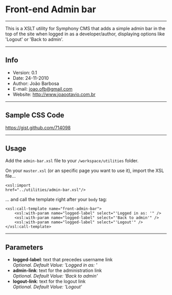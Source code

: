 # Front-end Admin bar

---------------------------------------

This is a XSLT utility for Symphony CMS that adds a simple admin bar in the top of the site when logged in as a developer/author, displaying options like 'Logout' or 'Back to admin'.

---------------------------------------

## Info
- Version:	0.1
- Date:		24-11-2010
- Author:	João Barbosa
- E-mail:	<joao.ofb@gmail.com>
- Website:	<http://www.joaootavio.com.br>

---------------------------------------

## Sample CSS Code

<https://gist.github.com/714098>

---------------------------------------

## Usage

Add the <code>admin-bar.xsl</code> file to your <code>/workspace/utilities</code> folder.

On your <code>master.xsl</code> (or an specific page you want to use it), import the XSL file...

<code><xsl:import href="../utilities/admin-bar.xsl"/></code>

... and call the template right after your <code>body</code> tag:

	<xsl:call-template name="front-admin-bar">
		<xsl:with-param name="logged-label" select="'Logged in as: '" />
		<xsl:with-param name="logged-label" select="'Back to admin'" />
		<xsl:with-param name="logged-label" select="'Logout'" />
	</xsl:call-template>

---------------------------------------

## Parameters

- **logged-label**: text that precedes username link  
*Optional. Default Value: 'Logged in as: '*
- **admin-link**: text for the administration link  
*Optional. Default Value: 'Back to admin'*
- **logout-link**: text for the logout link  
*Optional. Default Value: 'Logout'*

